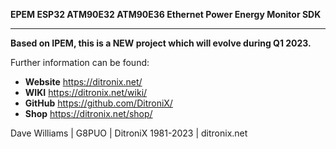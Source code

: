 **EPEM ESP32 ATM90E32 ATM90E36 Ethernet Power Energy Monitor SDK**

------------

**Based on IPEM, this is a NEW project which will evolve during Q1 2023.**


Further information can be found:

- **Website** https://ditronix.net/
- **WIKI**  https://ditronix.net/wiki/
- **GitHub**  https://github.com/DitroniX/
- **Shop**  https://ditronix.net/shop/

Dave Williams | G8PUO | DitroniX 1981-2023 | ditronix.net
